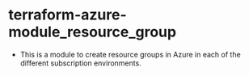 # terraform-azure-module_resource_group

- This is a module to create resource groups in Azure in each of the different subscription environments.
